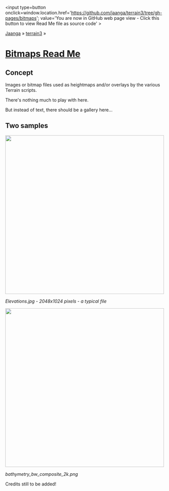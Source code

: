 <span style=display:none; >[You are now in GitHub source code view - click this link to view Read Me file as a web page]
( https://jaanga.github.io/terrain3/bitmaps/index.html "View file as a web page." ) </span>
<input type=button onclick=window.location.href='https://github.com/jaanga/terrain3/tree/gh-pages/bitmaps'; value='You are now in GitHub web page view - Click this button to view Read Me file as source code' >

[Jaanga]( http://jaanga.github.io ) &raquo; [terrain3]( https://jaanga.github.io/terrain3/ ) &raquo; 


[Bitmaps Read Me]( https://jaanga.github.io/terrain3/#bitmaps )
===

## Concept

Images or bitmap files used as heightmaps and/or overlays by the various Terrain scripts.

There's nothing much to play with here.

But instead of text, there should be a gallery here...


## Two samples

<img src="https://jaanga.github.io/terrain3/bitmaps/Elevation.jpg" width="500px" >


_Elevations.jpg - 2048x1024 pixels - a typical file_


<img src="https://jaanga.github.io/terrain3/bitmaps/bathymetry_bw_composite_2k.png" width="500px" >

_bathymetry_bw_composite_2k.png_

Credits still to be added!
